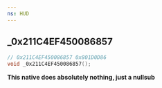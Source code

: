 ```yaml
---
ns: HUD
---
```

## _0x211C4EF450086857

```c
// 0x211C4EF450086857 0x801D0D86
void _0x211C4EF450086857();
```

**This native does absolutely nothing, just a nullsub**
